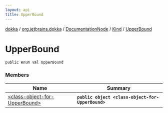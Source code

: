 ```yaml
---
layout: api
title: UpperBound
---
```

[dokka](../../../../index.html) / [org.jetbrains.dokka](../../../index.html) / [DocumentationNode](../../index.html) / [Kind](../index.html) / [UpperBound](index.html)


# UpperBound



```
public enum val UpperBound
```


### Members

| Name | Summary |
|------|---------|
|[&lt;class-object-for-UpperBound&gt;](_class-object-for-UpperBound_.html)|**`public object <class-object-for-UpperBound>`**|
